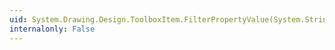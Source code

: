 ```yaml
---
uid: System.Drawing.Design.ToolboxItem.FilterPropertyValue(System.String,System.Object)
internalonly: False
---
```

